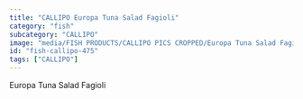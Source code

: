 ```yaml
---
title: "CALLIPO Europa Tuna Salad Fagioli"
category: "fish"
subcategory: "CALLIPO"
image: "media/FISH PRODUCTS/CALLIPO PICS CROPPED/Europa Tuna Salad Fagioli.jpg"
id: "fish-callipo-475"
tags: ["CALLIPO"]
---
```


Europa Tuna Salad Fagioli
